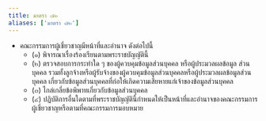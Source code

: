 ```yaml
---
title: มาตรา ๗๒
aliases: ['มาตรา ๗๒']
---
```


- คณะกรรมการผู้เชี่ยวชาญมีหน้าที่และอำนาจ ดังต่อไปนี้
  - (๑) พิจารณาเรื่องร้องเรียนตามพระราชบัญญัตินี้
  - (๒) ตรวจสอบการกระทำใด ๆ ของผู้ควบคุมข้อมูลส่วนบุคคล หรือผู้ประมวลผลข้อมูล ส่วนบุคคล รวมทั้งลูกจ้างหรือผู้รับจ้างของผู้ควบคุมข้อมูลส่วนบุคคลหรือผู้ประมวลผลข้อมูลส่วนบุคคล เกี่ยวกับข้อมูลส่วนบุคคลที่ก่อให้เกิดความเสียหายแก่เจ้าของข้อมูลส่วนบุคคล
  - (๓) ไกล่เกลี่ยข้อพิพาทเกี่ยวกับข้อมูลส่วนบุคคล
  - (๔) ปฏิบัติการอื่นใดตามที่พระราชบัญญัตินี้กำหนดให้เป็นหน้าที่และอำนาจของคณะกรรมการ ผู้เชี่ยวชาญหรือตามที่คณะกรรมการมอบหมาย

